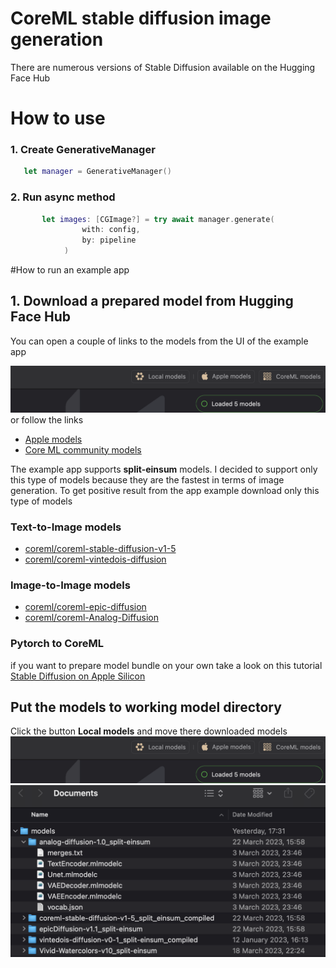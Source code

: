 # CoreML stable diffusion image generation

There are numerous versions of Stable Diffusion available on the Hugging Face Hub

# How to use
### 1. Create GenerativeManager

```swift
   let manager = GenerativeManager()
```
### 2. Run async method

```swift
       let images: [CGImage?] = try await manager.generate(
                with: config, 
                by: pipeline
            )
```

#How to run an example app

## 1. Download a prepared model from Hugging Face Hub
You can open a couple of links to the models from the UI of the example app

  ![Http requests](https://github.com/The-Igor/coreml-stable-diffusion-swift/blob/main/Sources/img/links_to_models.png) 
or follow the links 
- [Apple models](https://huggingface.co/apple) 
- [Core ML community models](https://huggingface.co/coreml) 

The example app supports **split-einsum** models. I decided to support only this type of models because they are the fastest in terms of image generation.
To get positive result from the app example download only this type of models
### Text-to-Image models
- [coreml/coreml-stable-diffusion-v1-5](https://huggingface.co/coreml/coreml-stable-diffusion-v1-5/tree/main/split-einsum) 
- [coreml/coreml-vintedois-diffusion](https://huggingface.co/coreml/coreml-vintedois-diffusion/tree/main/split_einsum)
### Image-to-Image models
- [coreml/coreml-epic-diffusion](https://huggingface.co/coreml/coreml-epic-diffusion/tree/main/split_einsum)
- [coreml/coreml-Analog-Diffusion](https://huggingface.co/coreml/coreml-Analog-Diffusion/tree/main/split-einsum)

### Pytorch to CoreML
if you want to prepare model bundle on your own take a look on this tutorial
[Stable Diffusion on Apple Silicon](https://www.youtube.com/watch?v=uY_Ty-F0CG8&list=LL&index=2)

## Put the models to working model directory
Click the button **Local models** and move there downloaded models
  ![Http requests](https://github.com/The-Igor/coreml-stable-diffusion-swift/blob/main/Sources/img/links_to_models.png)   
  ![Http requests](https://github.com/The-Igor/coreml-stable-diffusion-swift/blob/main/Sources/img/local_models.png) 
